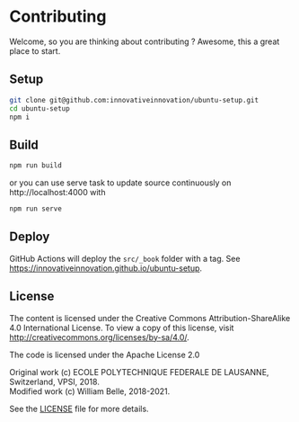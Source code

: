 Contributing
============

Welcome, so you are thinking about contributing ?
Awesome, this a great place to start.

Setup
-----

```bash
git clone git@github.com:innovativeinnovation/ubuntu-setup.git
cd ubuntu-setup
npm i
```

Build
-----

```bash
npm run build
```

or you can use serve task to update source continuously on
http://localhost:4000 with

```bash
npm run serve
```

Deploy
------

GitHub Actions will deploy the `src/_book` folder with a tag.
See https://innovativeinnovation.github.io/ubuntu-setup.

License
-------

The content is licensed under the Creative Commons Attribution-ShareAlike 4.0
International License. To view a copy of this license, visit
http://creativecommons.org/licenses/by-sa/4.0/.


The code is licensed under the Apache License 2.0

Original work (c) ECOLE POLYTECHNIQUE FEDERALE DE LAUSANNE, Switzerland, VPSI, 2018.  
Modified work (c) William Belle, 2018-2021.

See the [LICENSE](LICENSE) file for more details.
